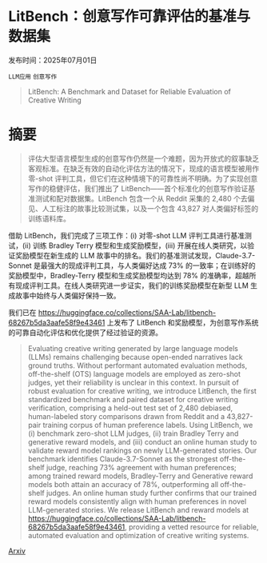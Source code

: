 # LitBench：创意写作可靠评估的基准与数据集

发布时间：2025年07月01日

`LLM应用` `创意写作`

> LitBench: A Benchmark and Dataset for Reliable Evaluation of Creative Writing

# 摘要

> 评估大型语言模型生成的创意写作仍然是一个难题，因为开放式的叙事缺乏客观标准。在缺乏有效的自动化评估方法的情况下，现成的语言模型被用作零-shot 评判工具，但它们在这种情境下的可靠性尚不明确。为了实现创意写作的稳健评估，我们推出了 LitBench——首个标准化的创意写作验证基准测试和配对数据集。LitBench 包含一个从 Reddit 采集的 2,480 个去偏见、人工标注的故事比较测试集，以及一个包含 43,827 对人类偏好标签的训练语料库。

借助 LitBench，我们完成了三项工作：(i) 对零-shot LLM 评判工具进行基准测试，(ii) 训练 Bradley Terry 模型和生成奖励模型，(iii) 开展在线人类研究，以验证奖励模型在新生成的 LLM 故事中的排名。我们的基准测试发现，Claude-3.7-Sonnet 是最强大的现成评判工具，与人类偏好达成 73% 的一致率；在训练好的奖励模型中，Bradley-Terry 模型和生成奖励模型均达到 78% 的准确率，超越所有现成评判工具。在线人类研究进一步证实，我们的训练奖励模型在新型 LLM 生成故事中始终与人类偏好保持一致。

我们已在 https://huggingface.co/collections/SAA-Lab/litbench-68267b5da3aafe58f9e43461 上发布了 LitBench 和奖励模型，为创意写作系统的可靠自动化评估和优化提供了经过验证的资源。


> Evaluating creative writing generated by large language models (LLMs) remains challenging because open-ended narratives lack ground truths. Without performant automated evaluation methods, off-the-shelf (OTS) language models are employed as zero-shot judges, yet their reliability is unclear in this context. In pursuit of robust evaluation for creative writing, we introduce LitBench, the first standardized benchmark and paired dataset for creative writing verification, comprising a held-out test set of 2,480 debiased, human-labeled story comparisons drawn from Reddit and a 43,827-pair training corpus of human preference labels. Using LitBench, we (i) benchmark zero-shot LLM judges, (ii) train Bradley Terry and generative reward models, and (iii) conduct an online human study to validate reward model rankings on newly LLM-generated stories. Our benchmark identifies Claude-3.7-Sonnet as the strongest off-the-shelf judge, reaching 73% agreement with human preferences; among trained reward models, Bradley-Terry and Generative reward models both attain an accuracy of 78%, outperforming all off-the-shelf judges. An online human study further confirms that our trained reward models consistently align with human preferences in novel LLM-generated stories. We release LitBench and reward models at https://huggingface.co/collections/SAA-Lab/litbench-68267b5da3aafe58f9e43461, providing a vetted resource for reliable, automated evaluation and optimization of creative writing systems.

[Arxiv](https://arxiv.org/abs/2507.00769)